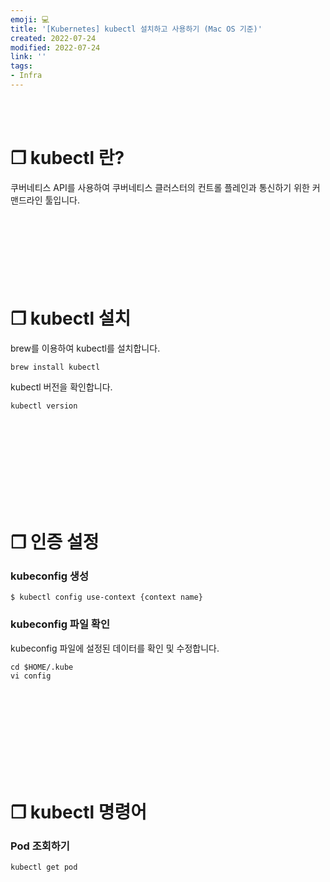 ```yaml
---
emoji: 💻
title: '[Kubernetes] kubectl 설치하고 사용하기 (Mac OS 기준)'
created: 2022-07-24
modified: 2022-07-24
link: ''
tags:
- Infra
---
```

<br></br>

# **❐ kubectl 란?**
쿠버네티스 API를 사용하여 쿠버네티스 클러스터의 컨트롤 플레인과 통신하기 위한 커맨드라인 툴입니다.
<br></br><br></br><br></br><br></br>





# **❐ kubectl 설치**
brew를 이용하여 kubectl를 설치합니다.
```
brew install kubectl
```

kubectl 버전을 확인합니다.
```
kubectl version
```
<br></br><br></br><br></br><br></br>





# **❐ 인증 설정**
### **kubeconfig 생성**
```
$ kubectl config use-context {context name}
```

### **kubeconfig 파일 확인**
kubeconfig 파일에 설정된 데이터를 확인 및 수정합니다.
```
cd $HOME/.kube
vi config
```
<br></br><br></br><br></br><br></br>





# **❐ kubectl 명령어**
### **Pod 조회하기**
```
kubectl get pod
```
<br></br><br></br>
